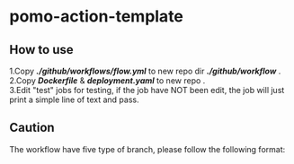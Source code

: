 # pomo-action-template
## How to use
1.Copy ***./github/workflows/flow.yml*** to new repo dir ***./github/workflow*** . <br>
2.Copy ***Dockerfile*** & ***deployment.yaml*** to new repo . <br>
3.Edit "test" jobs for testing, if the job have NOT been edit, the job will just print a simple line of text and pass.

## Caution
The workflow have five type of branch, please follow the following format:
